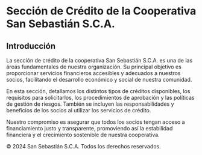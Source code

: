 # Sección de Crédito de la Cooperativa San Sebastián S.C.A.

## Introducción

La sección de crédito de la cooperativa San Sebastián S.C.A. es una de las áreas fundamentales de nuestra organización. Su principal objetivo es proporcionar servicios financieros accesibles y adecuados a nuestros socios, facilitando el desarrollo económico y social de nuestra comunidad.

En esta sección, detallamos los distintos tipos de créditos disponibles, los requisitos para solicitarlos, los procedimientos de aprobación y las políticas de gestión de riesgos. También se incluyen las responsabilidades y beneficios de los socios al utilizar los servicios de crédito.

Nuestro compromiso es asegurar que todos los socios tengan acceso a financiamiento justo y transparente, promoviendo así la estabilidad financiera y el crecimiento sostenible de nuestra cooperativa.

© 2024 San Sebastián S.C.A. Todos los derechos reservados.
